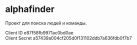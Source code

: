# alphafinder
 Проект для поиска людей и команды.


Client ID
    e87f58fb9971ac0bd0ae <br>
Client Secret
    a57439a004cf205d0f131102ddb7a636fdb0f7b7